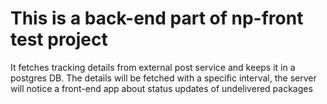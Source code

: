 # This is a back-end part of np-front test project

It fetches tracking details from external post service and keeps it in a
postgres DB. The details will be fetched with a specific interval, the server
will notice a front-end app about status updates of undelivered packages

